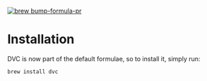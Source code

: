 [![brew bump-formula-pr](https://github.com/iterative/homebrew-dvc/workflows/update/badge.svg?branch=master)](https://github.com/Homebrew/homebrew-core/pulls?q=is%3Apr+is%3Aopen+dvc)

# Installation

DVC is now part of the default formulae, so to install it, simply run:

```
brew install dvc
```
